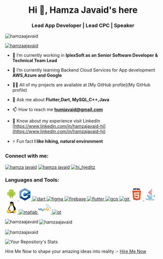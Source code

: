 <h1 align="center">Hi 👋,  Hamza Javaid's here </h1>
<h3 align="center">Lead App Developer | Lead CPC | Speaker </h3>


<p align="left"> <img src="https://komarev.com/ghpvc/?username=hamzaajavaid&label=Profile%20views&color=0e75b6&style=flat" alt="hamzaajavaid" /> </p>

<p align="left"> <a href="https://github.com/ryo-ma/github-profile-trophy"><img src="https://github-profile-trophy.vercel.app/?username=hamzaajavaid" alt="hamzaajavaid" /></a> </p>

- 🔭 I’m currently working in  **IplexSoft as an Senior Software Developer & Technical Team Lead**

- 🌱 I’m currently learning Backend Cloud Services for App development **AWS,Azure and Google**

- 👨‍💻 All of my projects are available at [My GitHub profile](My GitHub profile)

- 💬 Ask me about **Flutter,Dart, MySQL,C++,Java**

- 📫 How to reach me **humjavaid@gmail.com**

- 📄 Know about my experience visit LinkedIn [https://www.linkedin.com/in/hamzajavaid-hj](https://www.linkedin.com/in/hamzajavaid-hj)

- ⚡ Fun fact **I like hiking, natural environment**

<h3 align="left">Connect with me:</h3>
<p align="left">
<a href="https://linkedin.com/in/hamza javaid" target="blank"><img align="center" src="https://raw.githubusercontent.com/rahuldkjain/github-profile-readme-generator/master/src/images/icons/Social/linked-in-alt.svg" alt="hamza javaid" height="30" width="40" /></a>
<a href="https://fb.com/hamza javaid" target="blank"><img align="center" src="https://raw.githubusercontent.com/rahuldkjain/github-profile-readme-generator/master/src/images/icons/Social/facebook.svg" alt="hamza javaid" height="30" width="40" /></a>
<a href="https://www.youtube.com/c/hj_hjeditz" target="blank"><img align="center" src="https://raw.githubusercontent.com/rahuldkjain/github-profile-readme-generator/master/src/images/icons/Social/youtube.svg" alt="hj_hjeditz" height="30" width="40" /></a>
</p>

<h3 align="left">Languages and Tools:</h3>
<p align="left"> <a href="https://developer.android.com" target="_blank" rel="noreferrer"> <img src="https://raw.githubusercontent.com/devicons/devicon/master/icons/android/android-original-wordmark.svg" alt="android" width="40" height="40"/> </a> <a href="https://www.w3schools.com/cpp/" target="_blank" rel="noreferrer"> <img src="https://raw.githubusercontent.com/devicons/devicon/master/icons/cplusplus/cplusplus-original.svg" alt="cplusplus" width="40" height="40"/> </a> <a href="https://dart.dev" target="_blank" rel="noreferrer"> <img src="https://www.vectorlogo.zone/logos/dartlang/dartlang-icon.svg" alt="dart" width="40" height="40"/> </a> <a href="https://www.figma.com/" target="_blank" rel="noreferrer"> <img src="https://www.vectorlogo.zone/logos/figma/figma-icon.svg" alt="figma" width="40" height="40"/> </a> <a href="https://firebase.google.com/" target="_blank" rel="noreferrer"> <img src="https://www.vectorlogo.zone/logos/firebase/firebase-icon.svg" alt="firebase" width="40" height="40"/> </a> <a href="https://flutter.dev" target="_blank" rel="noreferrer"> <img src="https://www.vectorlogo.zone/logos/flutterio/flutterio-icon.svg" alt="flutter" width="40" height="40"/> </a> <a href="https://cloud.google.com" target="_blank" rel="noreferrer"> <img src="https://www.vectorlogo.zone/logos/google_cloud/google_cloud-icon.svg" alt="gcp" width="40" height="40"/> </a> <a href="https://git-scm.com/" target="_blank" rel="noreferrer"> <img src="https://www.vectorlogo.zone/logos/git-scm/git-scm-icon.svg" alt="git" width="40" height="40"/> </a> <a href="https://www.w3.org/html/" target="_blank" rel="noreferrer"> <img src="https://raw.githubusercontent.com/devicons/devicon/master/icons/html5/html5-original-wordmark.svg" alt="html5" width="40" height="40"/> </a> <a href="https://www.java.com" target="_blank" rel="noreferrer"> <img src="https://raw.githubusercontent.com/devicons/devicon/master/icons/java/java-original.svg" alt="java" width="40" height="40"/> </a> <a href="https://www.linux.org/" target="_blank" rel="noreferrer"> <img src="https://raw.githubusercontent.com/devicons/devicon/master/icons/linux/linux-original.svg" alt="linux" width="40" height="40"/> </a> <a href="https://www.mathworks.com/" target="_blank" rel="noreferrer"> <img src="https://upload.wikimedia.org/wikipedia/commons/2/21/Matlab_Logo.png" alt="matlab" width="40" height="40"/> </a> <a href="https://www.mysql.com/" target="_blank" rel="noreferrer"> <img src="https://raw.githubusercontent.com/devicons/devicon/master/icons/mysql/mysql-original-wordmark.svg" alt="mysql" width="40" height="40"/> </a> <a href="https://www.qt.io/" target="_blank" rel="noreferrer"> <img src="https://upload.wikimedia.org/wikipedia/commons/0/0b/Qt_logo_2016.svg" alt="qt" width="40" height="40"/> </a> </p>


<p><img align="left" src="https://github-readme-stats.vercel.app/api/top-langs?username=hamzaajavaid&show_icons=true&locale=en&layout=compact" alt="hamzaajavaid" /></p>

<p>&nbsp;<img align="center" src="https://github-readme-stats.vercel.app/api?username=hamzaajavaid&show_icons=true&locale=en" alt="hamzaajavaid" /></p>

<p><img align="center" src="https://github-readme-streak-stats.herokuapp.com/?user=hamzaajavaid&" alt="hamzaajavaid" /></p>

![Your Repository's Stats](https://github-readme-stats.vercel.app/api/top-langs/?username=HamzaaJavaid&theme=blue-green)

Hire Me Now to shape your amazing ideas into reality :- [Hire Me Now](https://www.fiverr.com/hamzajavaid_hj)
